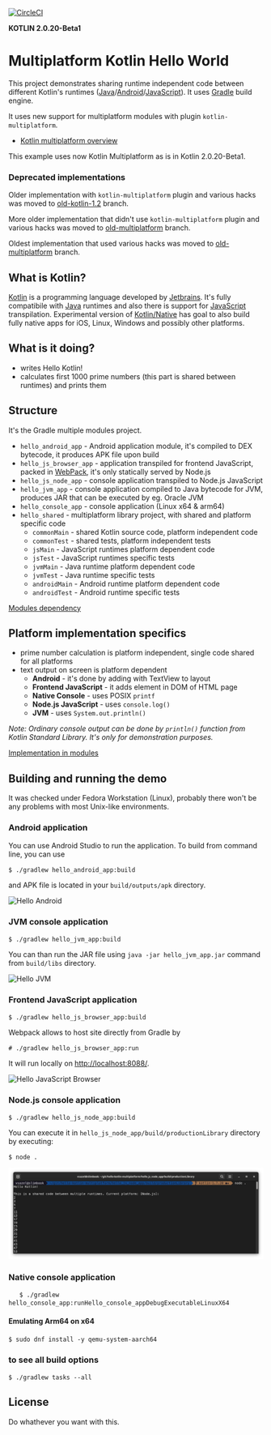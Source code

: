 [![CircleCI](https://circleci.com/gh/wojta/hello-kotlin-multiplatform/tree/master.svg?style=svg)](https://circleci.com/gh/wojta/hello-kotlin-multiplatform/tree/master)

**KOTLIN 2.0.20-Beta1**

# Multiplatform Kotlin Hello World

This project demonstrates sharing runtime independent code between different Kotlin's runtimes ([Java](http://www.java.com)/[Android](https://developer.android.com/index.html)/[JavaScript](https://en.wikipedia.org/wiki/JavaScript)). It uses [Gradle](http://gradle.org/) build engine.

It uses new support for multiplatform modules with plugin `kotlin-multiplatform`.
* [Kotlin multiplatform overview](https://kotlinlang.org/docs/multiplatform.html) 

This example uses now Kotlin Multiplatform as is in Kotlin 2.0.20-Beta1.

### Deprecated implementations
Older implementation with `kotlin-multiplatform` plugin and various hacks was moved to [old-kotlin-1.2](https://github.com/wojta/hello-kotlin/tree/old-kotlin-1.2) branch.

More older implementation that didn't use `kotlin-multiplatform` plugin and various hacks was moved to [old-multiplatform](https://github.com/wojta/hello-kotlin/tree/old-platform-modules) branch.

Oldest implementation that used various hacks was moved to [old-multiplatform](https://github.com/wojta/hello-kotlin/tree/old-multiplatform) branch.

## What is Kotlin?
[Kotlin](http://kotlinlang.org) is a programming language developed by [Jetbrains](https://www.jetbrains.com/). It's fully compatibile with [Java](http://www.java.com) runtimes and also there is support for [JavaScript](https://en.wikipedia.org/wiki/JavaScript) transpilation. Experimental version of [Kotlin/Native](https://kotlinlang.org/docs/reference/native-overview.html) has goal to also build fully native apps for iOS, Linux, Windows and possibly other platforms.

## What is it doing?
* writes Hello Kotlin!
* calculates first 1000 prime numbers (this part is shared between runtimes) and prints them


## Structure
It's the Gradle multiple modules project. 

* ``hello_android_app`` - Android application module, it's compiled to DEX bytecode, it produces APK file upon build
* ``hello_js_browser_app`` - application transpiled for frontend JavaScript, packed in [WebPack](https://webpack.js.org/), it's only statically served by Node.js
* ``hello_js_node_app`` - console application transpiled to Node.js JavaScript 
* ``hello_jvm_app`` - console application compiled to Java bytecode for JVM, produces JAR that can be executed by eg. Oracle JVM
* ``hello_console_app`` - console application (Linux x64 & arm64)
* ``hello_shared`` - multiplatform library project, with shared and platform specific code
    * ``commonMain`` - shared Kotlin source code, platform independent code
    * ``commonTest`` - shared tests, platform independent tests
    * ``jsMain`` - JavaScript runtimes platform dependent code
    * ``jsTest`` - JavaScript runtimes specific tests
    * ``jvmMain`` - Java runtime platform dependent code
    * ``jvmTest`` - Java runtime specific tests 
    * ``androidMain`` - Android runtime platform dependent code
    * ``androidTest`` - Android runtime specific tests

[Modules dependency](.images/diagram_simple.png)

## Platform implementation specifics
* prime number calculation is platform independent, single code shared for all platforms 
* text output on screen is platform dependent 
    * **Android** - it's done by adding with TextView to layout
    * **Frontend JavaScript** - it adds element in DOM of HTML page
    * **Native Console** - uses POSIX `printf`
    * **Node.js JavaScript** - uses `console.log()`
    * **JVM** -  uses `System.out.println()`

_Note: Ordinary console output can be done by `println()` function from Kotlin Standard Library. It's only for demonstration purposes._

[Implementation in modules](.images/diagram_detailed.png)

## Building and running the demo
It was checked under Fedora Workstation (Linux), probably there won't be any problems with most Unix-like environments.

### Android application 
You can use Android Studio to run the application. To build from command line, you can use

    $ ./gradlew hello_android_app:build

and APK file is located in your ``build/outputs/apk`` directory.

![Hello Android](.images/hello_android.png)
    
### JVM console application

    $ ./gradlew hello_jvm_app:build

You can than run the JAR file using `java -jar hello_jvm_app.jar` command from ``build/libs`` directory. 

![Hello JVM](.images/hello_jvm.png)

### Frontend JavaScript application

    $ ./gradlew hello_js_browser_app:build

Webpack allows to host site directly from Gradle by

    # ./gradlew hello_js_browser_app:run 
    
It will run locally on [http://localhost:8088/](http://localhost:8088/). 

![Hello JavaScript Browser](.images/hello_js_browser.png)

### Node.js console application

    $ ./gradlew hello_js_node_app:build

You can execute it in `hello_js_node_app/build/productionLibrary` directory by executing:

    $ node .

![Hello JavaScript Node.js](.images/hello_js_node.png)


### Native console application

```
   $ ./gradlew hello_console_app:runHello_console_appDebugExecutableLinuxX64
```

#### Emulating Arm64 on x64

    $ sudo dnf install -y qemu-system-aarch64
    
### to see all build options    
    
    $ ./gradlew tasks --all
    
## License
Do whathever you want with this. 
